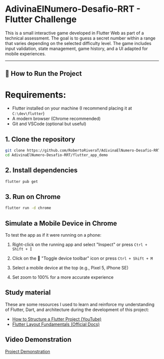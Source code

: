 # AdivinaElNumero-Desafio-RRT - Flutter Challenge

This is a small interactive game developed in Flutter Web as part of a technical assessment. The goal is to guess a secret number within a range that varies depending on the selected difficulty level. The game includes input validation, state management, game history, and a UI adapted for mobile experiences.

---

## 🚀 How to Run the Project

# Requirements:
- Flutter installed on your machine (I recommend placing it at `C:\dev\flutter`)
- A modern browser (Chrome recommended)
- Git and VSCode (optional but useful)

## 1. Clone the repository

```bash
git clone https://github.com/RobertoRiveraT/AdivinaElNumero-Desafio-RRT.git
cd AdivinaElNumero-Desafio-RRT/flutter_app_demo
```

## 2. Install dependencies

```bash
flutter pub get
```

## 3. Run on Chrome

```bash
flutter run -d chrome
```

## Simulate a Mobile Device in Chrome

To test the app as if it were running on a phone:

1. Right-click on the running app and select "Inspect" or press `Ctrl + Shift + I`

2. Click on the 📱 "Toggle device toolbar" icon or press `Ctrl + Shift + M`

3. Select a mobile device at the top (e.g., Pixel 5, iPhone SE)

4. Set zoom to 100% for a more accurate experience


## Study material

These are some resources I used to learn and reinforce my understanding of Flutter, Dart, and architecture during the development of this project:

- [How to Structure a Flutter Project (YouTube)](https://www.youtube.com/watch?v=8sAyPDLorek&t=3s) 
- [Flutter Layout Fundamentals (Official Docs)](https://docs.flutter.dev/get-started/fundamentals/layout#understanding-layout-in-flutter) 

## Video Demonstration

[Project Demonstration](https://drive.google.com/file/d/1yknblM6vfuxDzgTI5FADm1ckjAiY3YUX/view?usp=sharing)